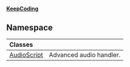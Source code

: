 #### [KeepCoding](index.md 'index')
##  Namespace

| Classes | |
| :--- | :--- |
| [AudioScript](AudioScript.md 'AudioScript') | Advanced audio handler. <br/> |

